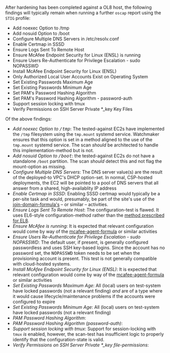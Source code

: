 After hardening has been completed against a OL8 host, the following findings will typically remain when running a further `oscap` report using the `STIG` profile:

* Add noexec Option to /tmp
* Add nosuid Option to /boot
* Configure Multiple DNS Servers in /etc/resolv.conf
* Enable Certmap in SSSD
* Ensure Logs Sent To Remote Host
* Ensure McAfee Endpoint Security for Linux (ENSL) is running
* Ensure Users Re-Authenticate for Privilege Escalation - sudo NOPASSWD
* Install McAfee Endpoint Security for Linux (ENSL)
* Only Authorized Local User Accounts Exist on Operating System
* Set Existing Passwords Maximum Age
* Set Existing Passwords Minimum Age
* Set PAM's Password Hashing Algorithm
* Set PAM's Password Hashing Algorithm - password-auth
* Support session locking with tmux
* Verify Permissions on SSH Server Private *_key Key Files

Of the above findings:
* <i>Add noexec Option to <tt>/tmp</tt></i>: The tested-against EC2s have implemented the `/tmp` filesystem using the `tmp.mount` systemd service. Watchmaker ensures that this option is set in a method aligned to the use of the `tmp.mount` systemd service. The scan *should* be architected to handle this implementation-method but is not.
* <i>Add nosuid Option to <tt>/boot</tt></i>: the tested-against EC2s do not have a standalone `/boot` partition. The scan *should* detect this and not flag the mount-option as missing.
* <i>Configure Multiple DNS Servers</i>: The DNS server value(s) are the result of the deployed-to VPC's DHCP option-set. In normal, CSP-hosted deployments, the EC2 will be pointed to a pool of DNS servers that all answer from a shared, high-availablity IP address
* <i>Enable Certmap in SSSD</i>: Enabling SSSD certmap would typically be a per-site task and would, presumably, be part of the site's use of the [join-domain-formula's](https://github.com/plus3it/join-domain-formula) &ndash; or similar &ndash; activities.
* <i>Ensure Logs Sent To Remote Host</i>: The configuration-test is flawed. It uses EL6-style configuration-method rather than the [method prescribed for EL8](https://access.redhat.com/articles/3549872#clientrhel7).
* <i>Ensure McAfee is running</i>: It is expected that relevant configuration would come by way of the [mcafee-agent-formula](https://github.com/plus3it/mcafee-agent-formula) or similar activities
* <i>Ensure Users Re-Authenticate for Privilege Escalation - sudo NOPASSWD</i>: The default user, if present, is generally configured passwordless and uses SSH key-based logins. Since the account has no password set, the <tt>NOPASSWD</tt> token needs to be set when the provisioning account is present. This test is not generally compatible with cloud-hosted systems.
* <i>Install McAfee Endpoint Security for Linux (ENSL)</i>: It is expected that relevant configuration would come by way of the [mcafee-agent-formula](https://github.com/plus3it/mcafee-agent-formula) or similar activities
* <i>Set Existing Passwords Maximum Age</i>: All (local) users on test-system have locked passwords (not a relevant finding) _and_ are of a type where it would cause lifecycle/maintenance problems if the accounts were configured to expire
* <i>Set Existing Passwords Minimum Age</i>: All (local) users on test-system have locked passwords (not a relevant finding)
* <i>PAM Password Hashing Algorithm</i>:
* <i>PAM Password Hashing Algorithm (password-auth)</i>:
* <i>Support session locking with tmux</i>: Support for session-locking with `tmux` _is_ enabled, however, the scan-test has insufficient logic to properly identify that the configuration-state is valid.
* <i>Verify Permissions on SSH Server Private *_key file-permissions</i>:
